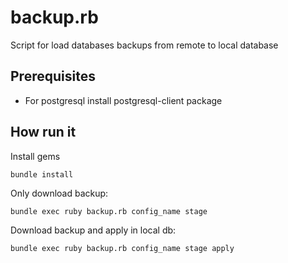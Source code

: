 # backup.rb
Script for load databases backups from remote to local database

## Prerequisites
* For postgresql install postgresql-client package

## How run it
Install gems

`bundle install`

Only download backup:

`bundle exec ruby backup.rb config_name stage`

Download backup and apply in local db:

`bundle exec ruby backup.rb config_name stage apply`